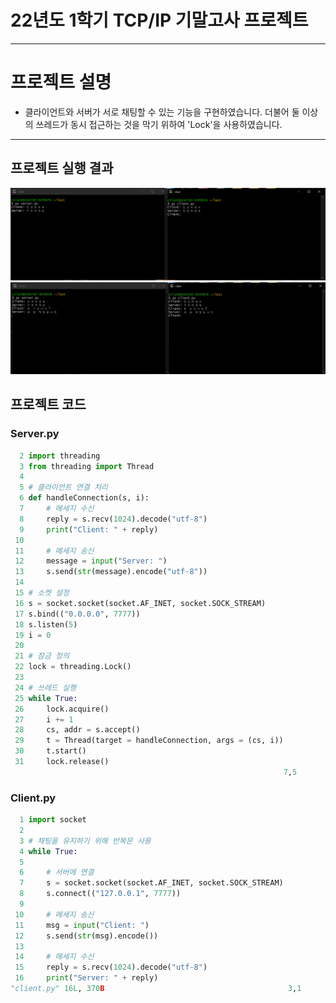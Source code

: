 22년도 1학기 TCP/IP 기말고사 프로젝트
=====================================
***

# 프로젝트 설명
* 클라이언트와 서버가 서로 채팅할 수 있는 기능을 구현하였습니다. 더불어 둘 이상의 쓰레드가 동시 접근하는 것을 막기 위하여 'Lock'을 사용하였습니다.

***

## 프로젝트 실행 결과
<img width="" height="" src=result1.png></img>
<img width="" height="" src=result2.png></img>

## 프로젝트 코드
### Server.py
```python
  2 import threading
  3 from threading import Thread
  4
  5 # 클라이언트 연결 처리
  6 def handleConnection(s, i):
  7     # 메세지 수신
  8     reply = s.recv(1024).decode("utf-8")
  9     print("Client: " + reply)
 10
 11     # 메세지 송신
 12     message = input("Server: ")
 13     s.send(str(message).encode("utf-8"))
 14
 15 # 소켓 설정
 16 s = socket.socket(socket.AF_INET, socket.SOCK_STREAM)
 17 s.bind(("0.0.0.0", 7777))
 18 s.listen(5)
 19 i = 0
 20
 21 # 잠금 정의
 22 lock = threading.Lock()
 23
 24 # 쓰레드 실행
 25 while True:
 26     lock.acquire()
 27     i += 1
 28     cs, addr = s.accept()
 29     t = Thread(target = handleConnection, args = (cs, i))
 30     t.start()
 31     lock.release()
                                                             7,5           12%
```

### Client.py
```python
  1 import socket
  2
  3 # 채팅을 유지하기 위해 반복문 사용
  4 while True:
  5
  6     # 서버에 연결
  7     s = socket.socket(socket.AF_INET, socket.SOCK_STREAM)
  8     s.connect(("127.0.0.1", 7777))
  9
 10     # 메세지 송신
 11     msg = input("Client: ")
 12     s.send(str(msg).encode())
 13
 14     # 메세지 수신
 15     reply = s.recv(1024).decode("utf-8")
 16     print("Server: " + reply)
"client.py" 16L, 370B                                         3,1           All
```
